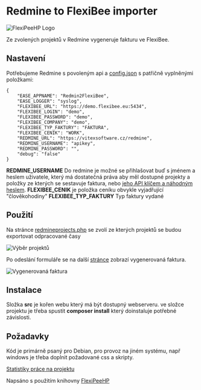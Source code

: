 Redmine to FlexiBee importer
============================

![FlexiPeeHP Logo](https://github.com/VitexSoftware/Redmine2FlexiBee/raw/master/project-logo.png "Project Logo")

Ze zvolených projektů v Redmine vygeneruje fakturu ve FlexiBee.

Nastavení
---------

Potřebujeme Redmine s povoleným api a [config.json](config.json) s patřičně vyplněnými položkami:

```
{
    "EASE_APPNAME": "Redmin2FlexiBee",
    "EASE_LOGGER": "syslog",
    "FLEXIBEE_URL": "https://demo.flexibee.eu:5434",
    "FLEXIBEE_LOGIN": "demo",
    "FLEXIBEE_PASSWORD": "demo",
    "FLEXIBEE_COMPANY": "demo",
    "FLEXIBEE_TYP_FAKTURY": "FAKTURA",
    "FLEXIBEE_CENIK": "WORK",
    "REDMINE_URL": "https://vitexsoftware.cz/redmine",
    "REDMINE_USERNAME": "apikey",
    "REDMINE_PASSWORD": "",
    "debug": "false"
}
```

**REDMINE_USERNAME**     Do redmine je možné se přihlašovat buď s jménem a heslem uživatele, který má dostatečná práva aby měl dostupné projekty a položky ze kterých se sestavuje faktura, nebo [jeho API klíčem a náhodným heslem](http://www.redmine.org/projects/redmine/wiki/Rest_api#Authentication).
**FLEXIBEE_CENIK**       je položka ceníku obvykle vyjadřující "člověkohodiny"
**FLEXIBEE_TYP_FAKTURY** Typ faktury vydané 

Použití
-------

Na stránce [redmineprojects.php](src/redmineprojects.php) se zvolí ze kterých projektů se budou exportovat odpracované časy

![Výběr projektů](https://github.com/VitexSoftware/Redmine2FlexiBee/raw/master/vyber-projektu.png "Volba projektů")

Po odeslání formuláře se na další [stránce](src/redminetimeentries.php) zobrazí vygenerovaná faktura.

![Vygenerovaná faktura](https://github.com/VitexSoftware/Redmine2FlexiBee/raw/master/hotovo.png "Výsledná faktura")

Instalace
---------

Složka **src** je kořen webu který má být dostupný webserveru. 
ve složce projektu je třeba spustit **composer install** který doinstaluje potřebné závislosti.


Požadavky
---------

Kód je primárně psaný pro Debian, pro provoz na jiném systému, např windows je třeba doplnit požadované css a skripty.

[Statistiky práce na projektu](https://wakatime.com/@5abba9ca-813e-43ac-9b5f-b1cfdf3dc1c7/projects/zgctsnwibv)

Napsáno s použitím knihovny [FlexiPeeHP](https://github.com/Spoje-NET/FlexiPeeHP)
